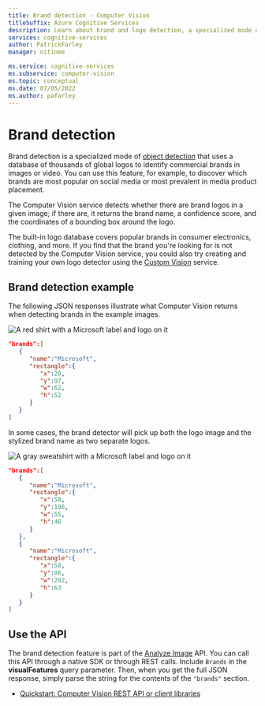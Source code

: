 ```yaml
---
title: Brand detection - Computer Vision
titleSuffix: Azure Cognitive Services
description: Learn about brand and logo detection, a specialized mode of object detection, using the Computer Vision API.
services: cognitive-services
author: PatrickFarley
manager: nitinme

ms.service: cognitive-services
ms.subservice: computer-vision
ms.topic: conceptual
ms.date: 07/05/2022
ms.author: pafarley
---
```


# Brand detection

Brand detection is a specialized mode of [object detection](concept-object-detection.md) that uses a database of thousands of global logos to identify commercial brands in images or video. You can use this feature, for example, to discover which brands are most popular on social media or most prevalent in media product placement.

The Computer Vision service detects whether there are brand logos in a given image; if there are, it returns the brand name, a confidence score, and the coordinates of a bounding box around the logo.

The built-in logo database covers popular brands in consumer electronics, clothing, and more. If you find that the brand you're looking for is not detected by the Computer Vision service, you could also try creating and training your own logo detector using the [Custom Vision](../custom-vision-service/index.yml) service.

## Brand detection example

The following JSON responses illustrate what Computer Vision returns when detecting brands in the example images.

![A red shirt with a Microsoft label and logo on it](./Images/red-shirt-logo.jpg)

```json
"brands":[  
   {  
      "name":"Microsoft",
      "rectangle":{  
         "x":20,
         "y":97,
         "w":62,
         "h":52
      }
   }
]
```

In some cases, the brand detector will pick up both the logo image and the stylized brand name as two separate logos.

![A gray sweatshirt with a Microsoft label and logo on it](./Images/gray-shirt-logo.jpg)

```json
"brands":[  
   {  
      "name":"Microsoft",
      "rectangle":{  
         "x":58,
         "y":106,
         "w":55,
         "h":46
      }
   },
   {  
      "name":"Microsoft",
      "rectangle":{  
         "x":58,
         "y":86,
         "w":202,
         "h":63
      }
   }
]
```

## Use the API

The brand detection feature is part of the [Analyze Image](https://westcentralus.dev.cognitive.microsoft.com/docs/services/computer-vision-v3-2/operations/56f91f2e778daf14a499f21b) API. You can call this API through a native SDK or through REST calls. Include `Brands` in the **visualFeatures** query parameter. Then, when you get the full JSON response, simply parse the string for the contents of the `"brands"` section.

* [Quickstart: Computer Vision REST API or client libraries](./quickstarts-sdk/image-analysis-client-library.md?pivots=programming-language-csharp)